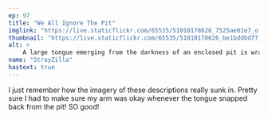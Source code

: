 ```yaml
---
ep: 97
title: "We All Ignore The Pit"
imglink: "https://live.staticflickr.com/65535/51010178626_7525ae01e7_o.jpg"
thumbnail: "https://live.staticflickr.com/65535/51010178626_be1bddbd77_q.jpg"
alt: >
    A large tongue emerging from the darkness of an enclosed pit is wrapped around a hand and arm reaching downwards.
name: "StrayZilla"
hastext: true
---
```

I just remember how the imagery of these descriptions really sunk in. Pretty sure I had to make sure my arm was okay whenever the tongue snapped back from the pit! SO good!